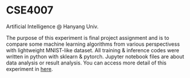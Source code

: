 # CSE4007
Artificial Intelligence @ Hanyang Univ.

The purpose of this experiment is final project assignment and is to compare some machine learning algorithms from various perspectivess with lightweight MNIST-like dataset.
All training & inference codes were written in python with sklearn & pytorch. Jupyter notebook files are about data analysis or result analysis.
You can access more detail of this experiment in [here](https://github.com/frechele/CSE4007/blob/main/paper.pdf).

